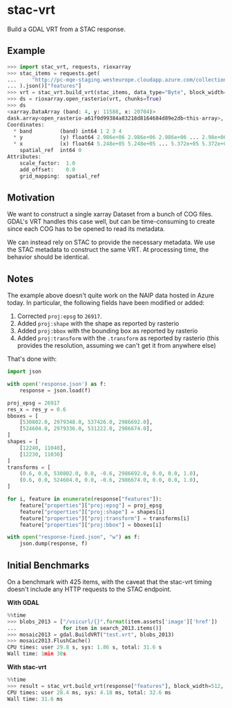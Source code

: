 # stac-vrt

Build a GDAL VRT from a STAC response.

## Example

```python
>>> import stac_vrt, requests, rioxarray
>>> stac_items = requests.get(
...     "http://pc-mqe-staging.westeurope.cloudapp.azure.com/collections/usda-naip/items"
... ).json()["features"]
>>> vrt = stac_vrt.build_vrt(stac_items, data_type="Byte", block_width=512, block_height=512)
>>> ds = rioxarray.open_rasterio(vrt, chunks=True)
>>> ds
<xarray.DataArray (band: 4, y: 11588, x: 20704)>
dask.array<open_rasterio-a61f0d99384a83218d8164684d89e2db<this-array>, shape=(4, 11588, 20704), dtype=uint8, chunksize=(1, 11520, 11520), chunktype=numpy.ndarray>
Coordinates:
  * band         (band) int64 1 2 3 4
  * y            (y) float64 2.986e+06 2.986e+06 2.986e+06 ... 2.98e+06 2.98e+06
  * x            (x) float64 5.248e+05 5.248e+05 ... 5.372e+05 5.372e+05
    spatial_ref  int64 0
Attributes:
    scale_factor:  1.0
    add_offset:    0.0
    grid_mapping:  spatial_ref
```

## Motivation

We want to construct a single xarray Dataset from a bunch of COG files. GDAL's VRT handles this case well, but can be time-consuming to create since each COG has to be opened to read its metadata.

We can instead rely on STAC to provide the necessary metadata. We use the STAC metadata to construct the same VRT. At processing time, the behavior should be identical.

## Notes

The example above doesn't quite work on the NAIP data hosted in Azure today.
In particular, the following fields have been modified or added:

1. Corrected `proj:epsg` to `26917`.
2. Added `proj:shape` with the shape as reported by rasterio
3. Added `proj:bbox` with the bounding box as reported by rasterio
4. Added `proj:transform` with the `.transform` as reported by rasterio (this provides the resolution, assuming we can't get it from anywhere else)

That's done with:

```python
import json

with open('response.json') as f:
    response = json.load(f)

proj_epsg = 26917
res_x = res_y = 0.6
bboxes = [
    [530802.0, 2979348.0, 537426.0, 2986692.0],
    [524604.0, 2979336.0, 531222.0, 2986674.0],
]
shapes = [
    [12240, 11040],
    [12230, 11030]
]
transforms = [
    (0.6, 0.0, 530802.0, 0.0, -0.6, 2986692.0, 0.0, 0.0, 1.0),
    (0.6, 0.0, 524604.0, 0.0, -0.6, 2986674.0, 0.0, 0.0, 1.0),
]

for i, feature in enumerate(response["features"]):
    feature["properties"]["proj:epsg"] = proj_epsg
    feature["properties"]["proj:shape"] = shapes[i]
    feature["properties"]["proj:transform"] = transforms[i]
    feature["properties"]["proj:bbox"] = bboxes[i]

with open("response-fixed.json", "w") as f:
    json.dump(response, f)
```

## Initial Benchmarks

On a benchmark with 425 items, with the caveat that the stac-vrt timing doesn't include any HTTP requests to the STAC endpoint.

**With GDAL**

```python
%%time
>>> blobs_2013 = ["/vsicurl/{}".format(item.assets['image']['href'])
...               for item in search_2013.items()]
>>> mosaic2013 = gdal.BuildVRT("test.vrt", blobs_2013)
>>> mosaic2013.FlushCache()
CPU times: user 29.8 s, sys: 1.86 s, total: 31.6 s
Wall time: 1min 38s
```

**With stac-vrt**

```python
%%time
>>> result = stac_vrt.build_vrt(response["features"], block_width=512, block_height=512, data_type="Byte")
CPU times: user 28.4 ms, sys: 4.18 ms, total: 32.6 ms
Wall time: 31.6 ms
```
